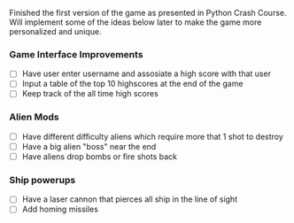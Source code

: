 Finished the first version of the game as presented in Python Crash Course. Will implement some of the ideas below later to make
the game more personalized and unique.

### Game Interface Improvements
- [ ] Have user enter username and assosiate a high score with that user
- [ ] Input a table of the top 10 highscores at the end of the game
- [ ] Keep track of the all time high scores

### Alien Mods
- [ ] Have different difficulty aliens which require more that 1 shot to destroy
- [ ] Have a big alien "boss" near the end
- [ ] Have aliens drop bombs or fire shots back

### Ship powerups
- [ ] Have a laser cannon that pierces all ship in the line of sight
- [ ] Add homing missiles

